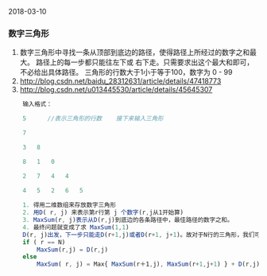 2018-03-10

### 数字三角形
1. 数字三角形中寻找一条从顶部到底边的路径，使得路径上所经过的数字之和最大。
路径上的每一步都只能往左下或 右下走。只需要求出这个最大和即可，
不必给出具体路径。 三角形的行数大于1小于等于100，数字为 0 - 99
2. http://blog.csdn.net/baidu_28312631/article/details/47418773
3. http://blog.csdn.net/u013445530/article/details/45645307

```javascript
    输入格式：

    5      //表示三角形的行数    接下来输入三角形

    7

    3   8

    8   1   0

    2   7   4   4

    4   5   2   6   5 
    
    1. 得用二维数组来存放数字三角形
    2. 用D( r, j) 来表示第r行第 j 个数字(r,j从1开始算)
    3. MaxSum(r, j)表示从D(r,j)到底边的各条路径中，最佳路径的数字之和。
    4. 最终问题就变成了求 MaxSum(1,1)
    D(r, j)出发，下一步只能走D(r+1,j)或者D(r+1, j+1)。故对于N行的三角形，我们可以写出如下的递归式：   
    if ( r == N)                  
        MaxSum(r,j) = D(r,j)    
    else        
        MaxSum( r, j) = Max{ MaxSum(r＋1,j), MaxSum(r+1,j+1) } + D(r,j) 

```
 